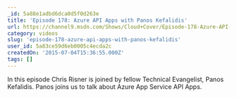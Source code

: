 ```yaml
---
_id: 5a88e1adbd6dca0d5f0d263e
title: 'Episode 178: Azure API Apps with Panos Kefalidis'
url: https://channel9.msdn.com/Shows/Cloud+Cover/Episode-178-Azure-API-Apps-with-Panos-Kefalidis
category: videos
slug: 'episode-178-azure-api-apps-with-panos-kefalidis'
user_id: 5a83ce59d6eb0005c4ecda2c
createdOn: '2015-07-04T15:36:55.000Z'
tags: []
---
```


In this episode Chris Risner is joined by fellow Technical Evangelist, Panos Kefalidis.  Panos joins us to talk about Azure App Service API Apps.  
